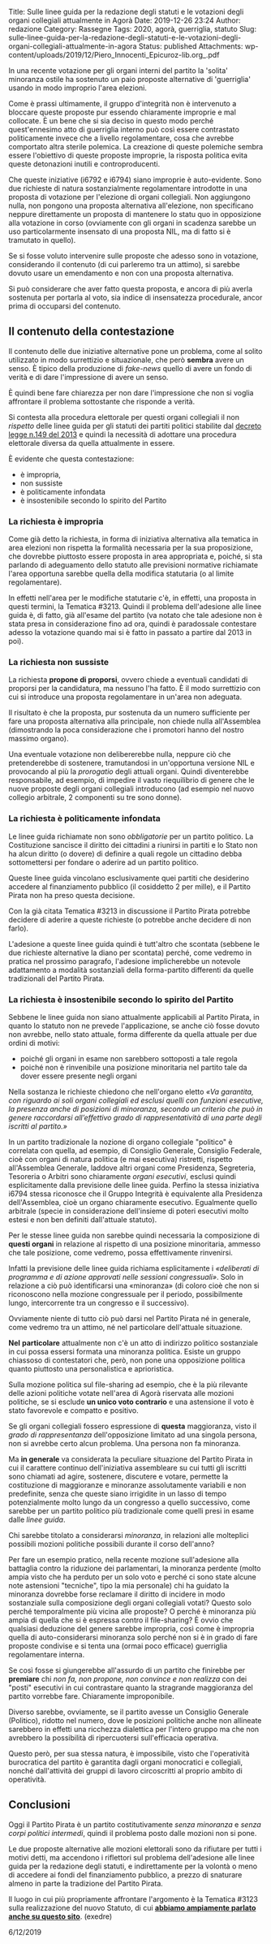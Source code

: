 Title: Sulle linee guida per la redazione degli statuti e le votazioni degli organi collegiali attualmente in Agorà
Date: 2019-12-26 23:24
Author: redazione
Category: Rassegne
Tags: 2020, agorà, guerriglia, statuto
Slug: sulle-linee-guida-per-la-redazione-degli-statuti-e-le-votazioni-degli-organi-collegiali-attualmente-in-agora
Status: published
Attachments: wp-content/uploads/2019/12/Piero_Innocenti_Epicuroz-lib.org_.pdf



In una recente votazione per gli organi interni del partito la 'solita' minoranza ostile ha sostenuto un paio proposte alternative di 'guerriglia' usando in modo improprio l'area elezioni.





Come è prassi ultimamente, il gruppo d'integrità non è intervenuto a bloccare queste proposte pur essendo chiaramente improprie e mal collocate. È un bene che si sia deciso in questo modo perché quest'ennesimo atto di guerriglia interno può così essere contrastato politicamente invece che a livello regolamentare, cosa che avrebbe comportato altra sterile polemica. La creazione di queste polemiche sembra essere l'obiettivo di queste proposte improprie, la risposta politica evita queste detonazioni inutili e controproducenti.





Che queste iniziative (i6792 e i6794) siano improprie è auto-evidente. Sono due richieste di natura sostanzialmente regolamentare introdotte in una proposta di votazione per l'elezione di organi collegiali. Non aggiungono nulla, non pongono una proposta alternativa all'elezione, non specificano neppure direttamente un proposta di mantenere lo statu quo in opposizione alla votazione in corso (ovviamente con gli organi in scadenza sarebbe un uso particolarmente insensato di una proposta NIL, ma di fatto si è tramutato in quello).





Se si fosse voluto intervenire sulle proposte che adesso sono in votazione, considerando il contenuto (di cui parleremo tra un attimo), si sarebbe dovuto usare un emendamento e non con una proposta alternativa.





Si può considerare che aver fatto questa proposta, e ancora di più averla sostenuta per portarla al voto, sia indice di insensatezza procedurale, ancor prima di occuparsi del contenuto.





## Il contenuto della contestazione





Il contenuto delle due iniziative alternative pone un problema, come al solito utilizzato in modo surrettizio e situazionale, che però **sembra** avere un senso. È tipico della produzione di *fake-news* quello di avere un fondo di verità e di dare l'impressione di avere un senso.





È quindi bene fare chiarezza per non dare l'impressione che non si voglia affrontare il problema sottostante che risponde a verità.





Si contesta alla procedura elettorale per questi organi collegiali il non *rispetto* delle linee guida per gli statuti dei partiti politici stabilite dal [decreto legge n.149 del 2013](http://www.parlamento.it/1063) e quindi la necessità di adottare una procedura elettorale diversa da quella attualmente in essere.





È evidente che questa contestazione:





-   è impropria,
-   non sussiste
-   è politicamente infondata
-   è insostenibile secondo lo spirito del Partito





### La richiesta è impropria





Come già detto la richiesta, in forma di iniziativa alternativa alla tematica in area elezioni non rispetta la formalità necessaria per la sua proposizione, che dovrebbe piuttosto essere proposta in area appropriata e, poiché, si sta parlando di adeguamento dello statuto alle previsioni normative richiamate l'area opportuna sarebbe quella della modifica statutaria (o al limite regolamentare).





In effetti nell'area per le modifiche statutarie c'è, in effetti, una proposta in questi termini, la Tematica \#3213. Quindi il problema dell'adesione alle linee guida è, di fatto, già all'esame del partito (va notato che tale adesione non è stata presa in considerazione fino ad ora, quindi è paradossale contestare adesso la votazione quando mai si è fatto in passato a partire dal 2013 in poi).





### La richiesta non sussiste





La richiesta **propone di proporsi**, ovvero chiede a eventuali candidati di proporsi per la candidatura, ma nessuno l'ha fatto. È il modo surrettizio con cui si introduce una proposta regolamentare in un'area non adeguata.





Il risultato è che la proposta, pur sostenuta da un numero sufficiente per fare una proposta alternativa alla principale, non chiede nulla all'Assemblea (dimostrando la poca considerazione che i promotori hanno del nostro massimo organo).





Una eventuale votazione non delibererebbe nulla, neppure ciò che pretenderebbe di sostenere, tramutandosi in un'opportuna versione NIL e provocando al più la *prorogatio* degli attuali organi. Quindi diventerebbe responsabile, ad esempio, di impedire il vasto riequilibrio di genere che le nuove proposte degli organi collegiali introducono (ad esempio nel nuovo collegio arbitrale, 2 componenti su tre sono donne).





### La richiesta è politicamente infondata





Le linee guida richiamate non sono *obbligatorie* per un partito politico. La Costituzione sancisce il diritto dei cittadini a riunirsi in partiti e lo Stato non ha alcun diritto (o dovere) di definire a quali regole un cittadino debba sottomettersi per fondare o aderire ad un partito politico.





Queste linee guida vincolano esclusivamente quei partiti che desiderino accedere al finanziamento pubblico (il cosiddetto 2 per mille), e il Partito Pirata non ha preso questa decisione.





Con la già citata Tematica \#3213 in discussione il Partito Pirata potrebbe decidere di aderire a queste richieste (o potrebbe anche decidere di non farlo).





L'adesione a queste linee guida quindi è tutt'altro che scontata (sebbene le due richieste alternative la diano per scontata) perché, come vedremo in pratica nel prossimo paragrafo, l'adesione implicherebbe un notevole adattamento a modalità sostanziali della forma-partito differenti da quelle tradizionali del Partito Pirata.





### La richiesta è insostenibile secondo lo spirito del Partito





Sebbene le linee guida non siano attualmente applicabili al Partito Pirata, in quanto lo statuto non ne prevede l'applicazione, se anche ciò fosse dovuto non avrebbe, nello stato attuale, forma differente da quella attuale per due ordini di motivi:





-   poiché gli organi in esame non sarebbero sottoposti a tale regola
-   poiché non è rinvenibile una posizione minoritaria nel partito tale da dover essere presente negli organi





Nella sostanza le richieste chiedono che nell'organo eletto *«Va garantita, con riguardo ai soli organi collegiali ed esclusi quelli con funzioni esecutive, la presenza anche di posizioni di minoranza, secondo un criterio che può in genere raccordarsi all’effettivo grado di rappresentatività di una parte degli iscritti al partito.»*





In un partito tradizionale la nozione di organo collegiale "politico" è correlata con quella, ad esempio, di Consiglio Generale, Consiglio Federale, cioè con organi di natura politica (e mai esecutiva) ristretti, rispetto all'Assemblea Generale, laddove altri organi come Presidenza, Segreteria, Tesoreria o Arbitri sono chiaramente *organi esecutivi*, esclusi quindi esplicitamente dalla previsione delle linee guida. Perfino la stessa iniziativa i6794 stessa riconosce che il Gruppo Integrità è equivalente alla Presidenza dell'Assemblea, cioè un organo chiaramente esecutivo. Egualmente quello arbitrale (specie in considerazione dell'insieme di poteri esecutivi molto estesi e non ben definiti dall'attuale statuto).





Per le stesse linee guida non sarebbe quindi necessaria la composizione di **questi organi** in relazione al rispetto di una posizione minoritaria, ammesso che tale posizione, come vedremo, possa effettivamente rinvenirsi.





Infatti la previsione delle linee guida richiama esplicitamente i *«deliberati di programma e di azione approvati nelle sessioni congressuali»*. Solo in relazione a ciò può identificarsi una «minoranza» (di coloro cioè che non si riconoscono nella mozione congressuale per il periodo, possibilmente lungo, intercorrente tra un congresso e il successivo).





Ovviamente niente di tutto ciò può darsi nel Partito Pirata né in generale, come vedremo tra un attimo, né nel particolare dell'attuale situazione.





**Nel** **particolare** attualmente non c'è un atto di indirizzo politico sostanziale in cui possa essersi formata una minoranza politica. Esiste un gruppo chiassoso di contestatori che, però, non pone una opposizione politica quanto piuttosto una personalistica e aprioristica.





Sulla mozione politica sul file-sharing ad esempio, che è la più rilevante delle azioni politiche votate nell'area di Agorà riservata alle mozioni politiche, se si esclude **un unico voto contrario** e una astensione il voto è stato favorevole e compatto e positivo.





Se gli organi collegiali fossero espressione di **questa** maggioranza, visto il *grado di rappresentanza* dell'opposizione limitato ad una singola persona, non si avrebbe certo alcun problema. Una persona non fa minoranza.





Ma **in generale** va considerata la peculiare situazione del Partito Pirata in cui il carattere continuo dell'iniziativa assembleare su cui tutti gli iscritti sono chiamati ad agire, sostenere, discutere e votare, permette la costituzione di maggioranze e minoranze assolutamente variabili e non predefinite, senza che queste siano irrigidite in un lasso di tempo potenzialmente molto lungo da un congresso a quello successivo, come sarebbe per un partito politico più tradizionale come quelli presi in esame dalle *linee guida*.





Chi sarebbe titolato a considerarsi *minoranza*, in relazioni alle molteplici possibili mozioni politiche possibili durante il corso dell'anno?





Per fare un esempio pratico, nella recente mozione sull'adesione alla battaglia contro la riduzione dei parlamentari, la minoranza perdente (molto ampia visto che ha perduto per un solo voto e perché ci sono state alcune note astensioni "tecniche", tipo la mia personale) chi ha guidato la minoranza dovrebbe forse reclamare il diritto di incidere in modo sostanziale sulla composizione degli organi collegiali votati? Questo solo perché temporalmente più vicina alle proposte? O perché è minoranza più ampia di quella che si è espressa contro il file-sharing? È ovvio che qualsiasi deduzione del genere sarebbe impropria, così come è impropria quella di auto-considerarsi minoranza solo perché non si è in grado di fare proposte condivise e si tenta una (ormai poco efficace) guerriglia regolamentare interna.





Se così fosse si giungerebbe all'assurdo di un partito che finirebbe per **premiare** chi *non fa, non propone, non convince e non realizza* con dei "posti" esecutivi in cui contrastare quanto la stragrande maggioranza del partito vorrebbe fare. Chiaramente improponibile.





Diverso sarebbe, ovviamente, se il partito avesse un Consiglio Generale (Politico), ridotto nel numero, dove le posizioni politiche anche non allineate sarebbero in effetti una ricchezza dialettica per l'intero gruppo ma che non avrebbero la possibilità di ripercuotersi sull'efficacia operativa.





Questo però, per sua stessa natura, è impossibile, visto che l'operatività burocratica del partito è garantita dagli organi monocratici e collegiali, nonché dall'attività dei gruppi di lavoro circoscritti al proprio ambito di operatività.





## Conclusioni





Oggi il Partito Pirata è un partito costitutivamente *senza minoranza* e *senza corpi politici intermedi*, quindi il problema posto dalle mozioni non si pone.





Le due proposte alternative alle mozioni elettorali sono da rifiutare per tutti i motivi detti, ma accendono i riflettori sul problema dell'adesione alle linee guida per la redazione degli statuti, e indirettamente per la volontà o meno di accedere ai fondi del finanziamento pubblico, a prezzo di snaturare almeno in parte la tradizione del Partito Pirata.





Il luogo in cui più propriamente affrontare l'argomento è la Tematica \#3123 sulla realizzazione del nuovo Statuto, di cui **[abbiamo ampiamente parlato anche su questo sito](https://pir8.pw/tag/statuto/)**. (exedre)





6/12/2019
